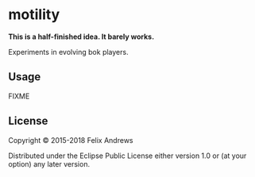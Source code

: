 # motility

**This is a half-finished idea. It barely works.**

Experiments in evolving bok players.

## Usage

FIXME

## License

Copyright © 2015-2018 Felix Andrews

Distributed under the Eclipse Public License either version 1.0 or (at
your option) any later version.
